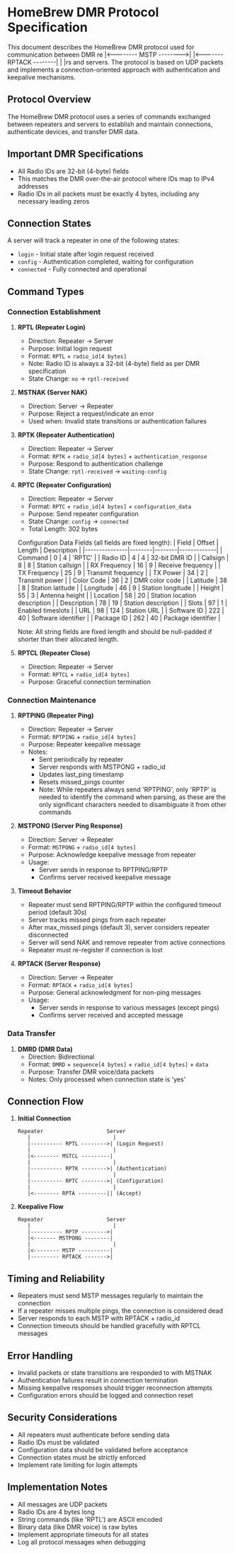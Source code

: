 # HomeBrew DMR Protocol Specification

This document describes the HomeBrew DMR protocol used for communication between DMR re      |<-------- MSTP -------->|
      |<------- RPTACK --------|
      |                          |rs and servers. The protocol is based on UDP packets and implements a connection-oriented approach with authentication and keepalive mechanisms.

## Protocol Overview

The HomeBrew DMR protocol uses a series of commands exchanged between repeaters and servers to establish and maintain connections, authenticate devices, and transfer DMR data.

## Important DMR Specifications

- All Radio IDs are 32-bit (4-byte) fields
- This matches the DMR over-the-air protocol where IDs map to IPv4 addresses
- Radio IDs in all packets must be exactly 4 bytes, including any necessary leading zeros

## Connection States

A server will track a repeater in one of the following states:
- `login` - Initial state after login request received
- `config` - Authentication completed, waiting for configuration
- `connected` - Fully connected and operational

## Command Types

### Connection Establishment

1. **RPTL (Repeater Login)**
   - Direction: Repeater → Server
   - Purpose: Initial login request
   - Format: `RPTL` + `radio_id[4 bytes]`
   - Note: Radio ID is always a 32-bit (4-byte) field as per DMR specification
   - State Change: `no` → `rptl-received`

2. **MSTNAK (Server NAK)**
   - Direction: Server → Repeater
   - Purpose: Reject a request/indicate an error
   - Used when: Invalid state transitions or authentication failures

3. **RPTK (Repeater Authentication)**
   - Direction: Repeater → Server
   - Format: `RPTK` + `radio_id[4 bytes]` + `authentication_response`
   - Purpose: Respond to authentication challenge
   - State Change: `rptl-received` → `waiting-config`

4. **RPTC (Repeater Configuration)**
   - Direction: Repeater → Server
   - Format: `RPTC` + `radio_id[4 bytes]` + `configuration_data`
   - Purpose: Send repeater configuration
   - State Change: `config` → `connected`
   - Total Length: 302 bytes
   
   Configuration Data Fields (all fields are fixed length):
   | Field         | Offset | Length | Description |
   |---------------|--------|--------|-------------|
   | Command       | 0      | 4      | 'RPTC' |
   | Radio ID      | 4      | 4      | 32-bit DMR ID |
   | Callsign      | 8      | 8      | Station callsign |
   | RX Frequency  | 16     | 9      | Receive frequency |
   | TX Frequency  | 25     | 9      | Transmit frequency |
   | TX Power      | 34     | 2      | Transmit power |
   | Color Code    | 36     | 2      | DMR color code |
   | Latitude      | 38     | 8      | Station latitude |
   | Longitude     | 46     | 9      | Station longitude |
   | Height        | 55     | 3      | Antenna height |
   | Location      | 58     | 20     | Station location description |
   | Description   | 78     | 19     | Station description |
   | Slots         | 97     | 1      | Enabled timeslots |
   | URL           | 98     | 124    | Station URL |
   | Software ID   | 222    | 40     | Software identifier |
   | Package ID    | 262    | 40     | Package identifier |
   
   Note: All string fields are fixed length and should be null-padded if shorter than their allocated length.

5. **RPTCL (Repeater Close)**
   - Direction: Repeater → Server
   - Format: `RPTCL` + `radio_id[4 bytes]`
   - Purpose: Graceful connection termination

### Connection Maintenance

1. **RPTPING (Repeater Ping)**
   - Direction: Repeater → Server
   - Format: `RPTPING` + `radio_id[4 bytes]`
   - Purpose: Repeater keepalive message
   - Notes: 
     - Sent periodically by repeater
     - Server responds with MSTPONG + radio_id
     - Updates last_ping timestamp
     - Resets missed_pings counter
     - Note: While repeaters always send 'RPTPING', only 'RPTP' is needed to identify the command when parsing,
       as these are the only significant characters needed to disambiguate it from other commands

2. **MSTPONG (Server Ping Response)**
   - Direction: Server → Repeater
   - Format: `MSTPONG` + `radio_id[4 bytes]`
   - Purpose: Acknowledge keepalive message from repeater
   - Usage:
     - Server sends in response to RPTPING/RPTP
     - Confirms server received keepalive message

3. **Timeout Behavior**
   - Repeater must send RPTPING/RPTP within the configured timeout period (default 30s)
   - Server tracks missed pings from each repeater
   - After max_missed pings (default 3), server considers repeater disconnected
   - Server will send NAK and remove repeater from active connections
   - Repeater must re-register if connection is lost

3. **RPTACK (Server Response)**
   - Direction: Server → Repeater
   - Format: `RPTACK` + `radio_id[4 bytes]`
   - Purpose: General acknowledgment for non-ping messages
   - Usage:
     - Server sends in response to various messages (except pings)
     - Confirms server received and accepted message

### Data Transfer

1. **DMRD (DMR Data)**
   - Direction: Bidirectional
   - Format: `DMRD` + `sequence[4 bytes]` + `radio_id[4 bytes]` + `data`
   - Purpose: Transfer DMR voice/data packets
   - Notes: Only processed when connection state is 'yes'

## Connection Flow

1. **Initial Connection**
   ```
   Repeater                    Server
      |                          |
      |---------- RPTL -------->| (Login Request)
      |                          |
      |<-------- MSTCL ---------|
      |                          |
      |---------- RPTK -------->| (Authentication)
      |                          |
      |---------- RPTC -------->| (Configuration)
      |                          |
      |<-------- RPTA ---------|| (Accept)
   ```

2. **Keepalive Flow**
   ```
   Repeater                    Server
      |                          |
      |---------- RPTP -------->|
      |<------- MSTPONG --------|
      |                          |
      |<-------- MSTP ----------|
      |--------- RPTACK ------->|
   ```

## Timing and Reliability

- Repeaters must send MSTP messages regularly to maintain the connection
- If a repeater misses multiple pings, the connection is considered dead
- Server responds to each MSTP with RPTACK + radio_id
- Connection timeouts should be handled gracefully with RPTCL messages

## Error Handling

- Invalid packets or state transitions are responded to with MSTNAK
- Authentication failures result in connection termination
- Missing keepalive responses should trigger reconnection attempts
- Configuration errors should be logged and connection reset

## Security Considerations

- All repeaters must authenticate before sending data
- Radio IDs must be validated
- Configuration data should be validated before acceptance
- Connection states must be strictly enforced
- Implement rate limiting for login attempts

## Implementation Notes

- All messages are UDP packets
- Radio IDs are 4 bytes long
- String commands (like 'RPTL') are ASCII encoded
- Binary data (like DMR voice) is raw bytes
- Implement appropriate timeouts for all states
- Log all protocol messages when debugging
